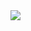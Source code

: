 
<img src="https://capsule-render.vercel.app/api?type=wave&color=auto&height=250&section=header&text=Hey%20Everyone!&fontSize=85" />

